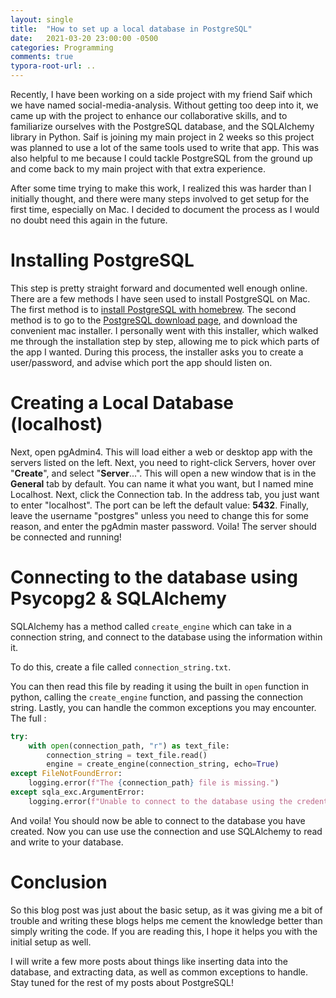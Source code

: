 ```yaml
---
layout: single
title:  "How to set up a local database in PostgreSQL"
date:   2021-03-20 23:00:00 -0500
categories: Programming
comments: true
typora-root-url: ..
---
```


Recently, I have been working on a side project with my friend Saif which we have named social-media-analysis. Without getting too deep into it, we came up with the project to enhance our collaborative skills, and to familiarize ourselves with the PostgreSQL database, and the SQLAlchemy library in Python. Saif is joining my main project in 2 weeks so this project was planned to use a lot of the same tools used to write that app. This was also helpful to me because I could tackle PostgreSQL from the ground up and come back to my main project with that extra experience. 

After some time trying to make this work, I realized this was harder than I initially thought, and there were many steps involved to get setup for the first time, especially on Mac. I decided to document the process as I would no doubt need this again in the future. 

# Installing PostgreSQL

This step is pretty straight forward and documented well enough online. There are a few methods I have seen used to install PostgreSQL on Mac. The first method is to [install PostgreSQL with homebrew](https://wiki.postgresql.org/wiki/Homebrew). The second method is to go to the [PostgreSQL download page](https://www.postgresql.org/download/), and download the convenient mac installer. I personally went with this installer, which walked me through the installation step by step, allowing me to pick which parts of the app I wanted. During this process, the installer asks you to create a user/password, and advise which port the app should listen on.

# Creating a Local Database (localhost)

Next, open pgAdmin4. This will load either a web or desktop app with the servers listed on the left. Next, you need to right-click Servers, hover over "**Create**", and select "**Server**...". This will open a new window that is in the **General** tab by default. You can name it what you want, but I named mine Localhost. Next, click the Connection tab. In the address tab, you just want to enter "localhost". The port can be left the default value: **5432**. Finally, leave the username "postgres" unless you need to change this for some reason, and enter the pgAdmin master password. Voila! The server should be connected and running!

# Connecting to the database using Psycopg2 & SQLAlchemy

SQLAlchemy has a method called `create_engine` which can take in a connection string, and connect to the database using the information within it. 

To do this, create a file called `connection_string.txt`. 

You can then read this file by reading it using the built in `open` function in python, calling the `create_engine` function, and passing the connection string. Lastly, you can handle the common exceptions you may encounter. The full : 

```python
try:
	with open(connection_path, "r") as text_file:
		connection_string = text_file.read()
		engine = create_engine(connection_string, echo=True)
except FileNotFoundError:
	logging.error(f"The {connection_path} file is missing.")
except sqla_exc.ArgumentError:
	logging.error(f"Unable to connect to the database using the credentials in {connection_path}")
```

And voila! You should now be able to connect to the database you have created. Now you can use use the connection and use SQLAlchemy to read and write to your database.

# Conclusion

So this blog post was just about the basic setup, as it was giving me a bit of trouble and writing these blogs helps me cement the knowledge better than simply writing the code. If you are reading this, I hope it helps you with the initial setup as well. 

I will write a few more posts about things like inserting data into the database, and extracting data, as well as common exceptions to handle. Stay tuned for the rest of my posts about PostgreSQL!